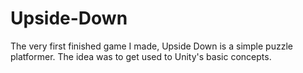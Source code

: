# Upside-Down
The very first finished game I made, Upside Down is a simple puzzle platformer. The idea was to get used to Unity's basic concepts. 
